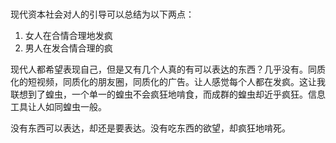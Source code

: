 #

现代资本社会对人的引导可以总结为以下两点：

1. 女人在合情合理地发疯
2. 男人在发合情合理的疯

现代人都希望表现自己，但是又有几个人真的有可以表达的东西？几乎没有。同质化的短视频，同质化的朋友圈，同质化的广告。让人感觉每个人都在发疯。这让我联想到了蝗虫，一个单一的蝗虫不会疯狂地啃食，而成群的蝗虫却近乎疯狂。信息工具让人如同蝗虫一般。

没有东西可以表达，却还是要表达。没有吃东西的欲望，却疯狂地啃死。
